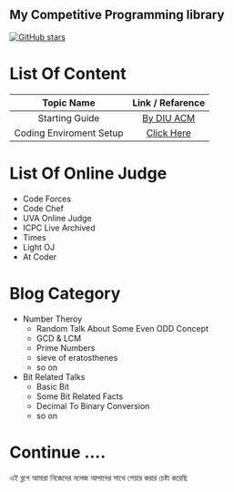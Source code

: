 

## My Competitive Programming library
[![GitHub stars](https://img.shields.io/github/stars/anikakash/Sports-Programming.svg?style=social&label=Stars)](https://github.com/anikakash/Sports-Programming)

# List Of Content

| Topic Name              | Link / Refarence                                                                              |
| :---------------------: | :-------------------------------------------------------------------------------------------: |
| Starting Guide          | [By DIU ACM](http://acm.daffodilvarsity.edu.bd/about/)                                        |
| Coding Enviroment Setup | [Click Here](_Blog/sublime.md)                                                                      |


# List Of Online Judge
- Code Forces
- Code Chef
- UVA Online Judge
- ICPC Live Archived
- Times
- Light OJ
- At Coder

# Blog Category
- Number Theroy
  - Random Talk About Some Even ODD Concept
  - GCD & LCM
  - Prime Numbers
  - sieve of eratosthenes
  - so on
- Bit Related Talks
  - Basic Bit
  - Some Bit Related Facts
  - Decimal To Binary Conversion
  - so on
  

# Continue ....
এই ব্লগে আমারা নিজেদের নলেজ আপাদের সাথে শেয়ার করার চেষ্টা করেছি